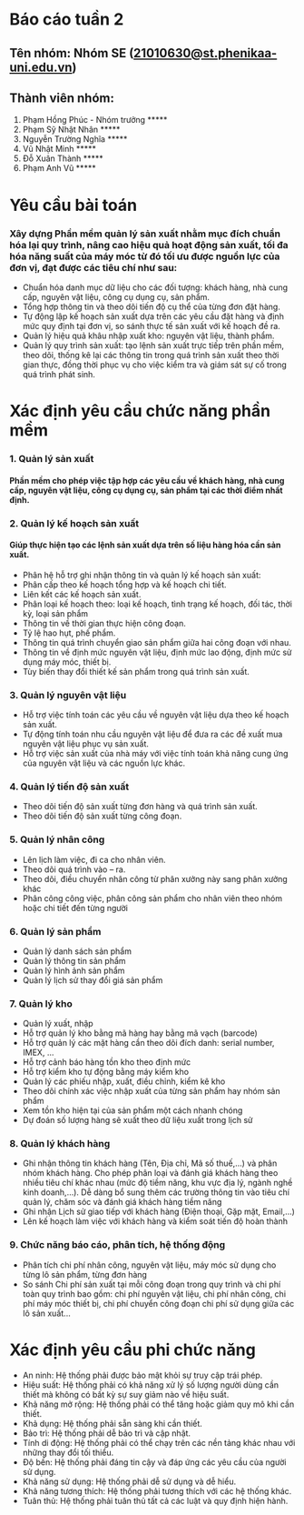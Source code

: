 # Báo cáo tuần 2
## Tên nhóm: Nhóm SE (21010630@st.phenikaa-uni.edu.vn)
## Thành viên nhóm:
1. Phạm Hồng Phúc - Nhóm trưởng *****
2. Phạm Sỹ Nhật Nhân *****
3. Nguyễn Trường Nghĩa *****
4. Vũ Nhật Minh *****
5. Đỗ Xuân Thành *****
6. Phạm Anh Vũ *****

# Yêu cầu bài toán

### Xây dựng Phần mềm quản lý sản xuất nhằm mục đích chuẩn hóa lại quy trình, nâng cao hiệu quả hoạt động sản xuất, tối đa hóa năng suất của máy móc từ đó tối ưu được nguồn lực của đơn vị, đạt được các tiêu chí như sau:
- Chuẩn hóa danh mục dữ liệu cho các đối tượng: khách hàng, nhà cung cấp, nguyên vật liệu, công cụ dụng cụ, sản phẩm.
- Tổng hợp thông tin và theo dõi tiến độ cụ thể của từng đơn đặt hàng.
- Tự động lập kế hoạch sản xuất dựa trên các yêu cầu đặt hàng và định mức quy định tại đơn vị, so sánh thực tế sản xuất với kế hoạch đề ra.
- Quản lý hiệu quả khâu nhập xuất kho: nguyên vật liệu, thành phẩm.
- Quản lý quy trình sản xuất: tạo lệnh sản xuất trực tiếp trên phần mềm, theo dõi, thống kê lại các thông tin trong quá trình sản xuất theo thời gian thực, đồng thời phục vụ cho việc kiểm tra và giám sát sự cố trong quá trình phát sinh.

# Xác định yêu cầu chức năng phần mềm
### 1. Quản lý sản xuất
#### Phần mềm cho phép việc tập hợp các yêu cầu về khách hàng, nhà cung cấp, nguyên vật liệu, công cụ dụng cụ, sản phẩm tại các thời điểm nhất định.
### 2. Quản lý kế hoạch sản xuất
#### Giúp thực hiện tạo các lệnh sản xuất dựa trên số liệu hàng hóa cần sản xuất.   
- Phân hệ hỗ trợ ghi nhận thông tin và quản lý kế hoạch sản xuất:
- Phân cấp theo kế hoạch tổng hợp và kế hoạch chi tiết.
- Liên kết các kế hoạch sản xuất.
- Phân loại kế hoạch theo: loại kế hoạch, tình trạng kế hoạch, đối tác, thời kỳ, loại sản phẩm
- Thông tin về thời gian thực hiện công đoạn.
- Tỷ lệ hao hụt, phế phẩm.
- Thông tin quá trình chuyển giao sản phẩm giữa hai công đoạn với nhau.
- Thông tin về định mức nguyên vật liệu, định mức lao động, định mức sử dụng máy móc, thiết bị.
- Tùy biến thay đổi thiết kế sản phẩm trong quá trình sản xuất.
### 3. Quản lý nguyên vật liệu
- Hỗ trợ việc tính toán các yêu cầu về nguyên vật liệu dựa theo kế hoạch sản xuất.
- Tự động tính toán nhu cầu nguyên vật liệu để đưa ra các đề xuất mua nguyên vật liệu phục vụ sản xuất.
- Hỗ trợ việc sản xuất của nhà máy với việc tính toán khả năng cung ứng của nguyên vật liệu và các nguồn lực khác.
### 4. Quản lý tiến độ sản xuất
- Theo dõi tiến độ sản xuất từng đơn hàng và quá trình sản xuất.
- Theo dõi tiến độ sản xuất từng công đoạn.
### 5. Quản lý nhân công
- Lên lịch làm việc, đi ca cho nhân viên.
- Theo dõi quá trình vào – ra.
- Theo dõi, điều chuyển nhân công từ phân xưởng này sang phân xưởng khác
- Phân công công việc, phân công sản phẩm cho nhân viên theo nhóm hoặc chi tiết đến từng người
### 6. Quản lý sản phẩm
- Quản lý danh sách sản phẩm
- Quản lý thông tin sản phẩm
- Quản lý hình ảnh sản phẩm
- Quản lý lịch sử thay đổi giá sản phẩm
### 7. Quản lý kho
- Quản lý xuất, nhập
- Hỗ trợ quản lý kho bằng mã hàng hay bằng mã vạch (barcode)
- Hỗ trợ quản lý các mặt hàng cần theo dõi đích danh: serial number, IMEX, ...
- Hỗ trợ cảnh báo hàng tồn kho theo định mức
- Hỗ trợ kiểm kho tự động bằng máy kiểm kho
- Quản lý các phiếu nhập, xuất, điều chỉnh, kiểm kê kho
- Theo dõi chính xác việc nhập xuất của từng sản phẩm hay nhóm sản phẩm
- Xem tồn kho hiện tại của sản phẩm một cách nhanh chóng
- Dự đoán số lượng hàng sẽ xuất theo dữ liệu xuất trong lịch sử
### 8. Quản lý khách hàng
- Ghi nhận thông tin khách hàng (Tên, Địa chỉ, Mã số thuế,…) và phân nhóm khách hàng. Cho phép phân loại và đánh giá khách hàng theo nhiều tiêu chí khác nhau (mức độ tiềm năng, khu vực địa lý, ngành nghề kinh doanh,…). Dễ dàng bổ sung thêm các trường thông tin vào tiêu chí quản lý, chăm sóc và đánh giá khách hàng tiềm năng
- Ghi nhận Lịch sử giao tiếp với khách hàng (Điện thoại, Gặp mặt, Email,…)
- Lên kế hoạch làm việc với khách hàng và kiểm soát tiến độ hoàn thành
### 9. Chức năng báo cáo, phân tích, hệ thống động
- Phân tích chi phí nhân công, nguyên vật liệu, máy móc sử dụng cho từng lô sản phẩm, từng đơn hàng
- So sánh Chi phí sản xuất tại mỗi công đoạn trong quy trình và chi phí toàn quy trình bao gồm: chi phí nguyên vật liệu, chi phí nhân công, chi phí máy móc thiết bị, chi phí chuyển công đoạn chi phí sử dụng giữa các lô sản xuất...
# Xác định yêu cầu phi chức năng
- An ninh: Hệ thống phải được bảo mật khỏi sự truy cập trái phép.
- Hiệu suất: Hệ thống phải có khả năng xử lý số lượng người dùng cần thiết mà không có bất kỳ sự suy giảm nào về hiệu suất.
- Khả năng mở rộng: Hệ thống phải có thể tăng hoặc giảm quy mô khi cần thiết.
- Khả dụng: Hệ thống phải sẵn sàng khi cần thiết.
- Bảo trì: Hệ thống phải dễ bảo trì và cập nhật.
- Tính di động: Hệ thống phải có thể chạy trên các nền tảng khác nhau với những thay đổi tối thiểu.
- Độ bền: Hệ thống phải đáng tin cậy và đáp ứng các yêu cầu của người sử dụng.
- Khả năng sử dụng: Hệ thống phải dễ sử dụng và dễ hiểu.
- Khả năng tương thích: Hệ thống phải tương thích với các hệ thống khác.
- Tuân thủ: Hệ thống phải tuân thủ tất cả các luật và quy định hiện hành.
